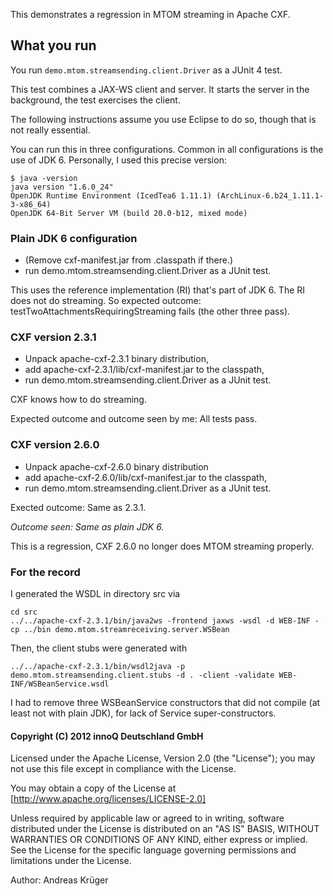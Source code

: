 This demonstrates a regression in MTOM streaming in Apache CXF.

## What you run

You run `demo.mtom.streamsending.client.Driver` as a JUnit 4 test.

This test combines a JAX-WS client and server. It starts the server in the background, the test exercises the client.

The following instructions assume you use Eclipse to do so, though that is not really essential.

You can run this in three configurations. Common in all configurations is the use of JDK 6.  Personally, I used this precise version:

    $ java -version
    java version "1.6.0_24"
    OpenJDK Runtime Environment (IcedTea6 1.11.1) (ArchLinux-6.b24_1.11.1-3-x86_64)
    OpenJDK 64-Bit Server VM (build 20.0-b12, mixed mode)


### Plain JDK 6 configuration

* (Remove cxf-manifest.jar from .classpath if there.)
* run demo.mtom.streamsending.client.Driver as a JUnit test.

This uses the reference implementation (RI) that's part of JDK 6. The RI does not do streaming. So expected outcome: testTwoAttachmentsRequiringStreaming fails (the other three pass).


### CXF version 2.3.1

* Unpack apache-cxf-2.3.1 binary distribution,
* add apache-cxf-2.3.1/lib/cxf-manifest.jar to the classpath,
* run demo.mtom.streamsending.client.Driver as a JUnit test.

CXF knows how to do streaming.

Expected outcome and outcome seen by me: All tests pass.


### CXF version 2.6.0

* Unpack apache-cxf-2.6.0 binary distribution
* add apache-cxf-2.6.0/lib/cxf-manifest.jar to the classpath,
* run demo.mtom.streamsending.client.Driver as a JUnit test.

Exected outcome: Same as 2.3.1.

_Outcome seen: Same as plain JDK 6._

This is a regression, CXF 2.6.0 no longer does MTOM streaming properly.


### For the record

I generated the WSDL in directory src via

    cd src
    ../../apache-cxf-2.3.1/bin/java2ws -frontend jaxws -wsdl -d WEB-INF -cp ../bin demo.mtom.streamreceiving.server.WSBean
 
Then, the client stubs were generated with

    ../../apache-cxf-2.3.1/bin/wsdl2java -p demo.mtom.streamsending.client.stubs -d . -client -validate WEB-INF/WSBeanService.wsdl

I had to remove three WSBeanService constructors that did not compile (at least not with plain JDK), for lack of Service super-constructors.



#### Copyright (C) 2012 innoQ Deutschland GmbH

Licensed under the Apache License, Version 2.0 (the "License");
you may not use this file except in compliance with the License.

You may obtain a copy of the License at
[http://www.apache.org/licenses/LICENSE-2.0]

Unless required by applicable law or agreed to in writing, software
distributed under the License is distributed on an "AS IS" BASIS,
WITHOUT WARRANTIES OR CONDITIONS OF ANY KIND, either express or implied.
See the License for the specific language governing permissions and
limitations under the License.

Author: Andreas Kr&uuml;ger
